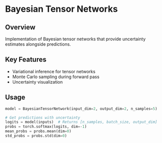 
# Bayesian Tensor Networks

## Overview

Implementation of Bayesian tensor networks that provide uncertainty estimates alongside predictions.

## Key Features

- Variational inference for tensor networks
- Monte Carlo sampling during forward pass
- Uncertainty visualization

## Usage

```python
model = BayesianTensorNetwork(input_dim=2, output_dim=2, n_samples=5)

# Get predictions with uncertainty
logits = model(inputs)  # Returns [n_samples, batch_size, output_dim]
probs = torch.softmax(logits, dim=-1)
mean_probs = probs.mean(dim=0)
std_probs = probs.std(dim=0)
